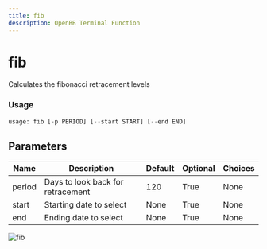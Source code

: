 ```yaml
---
title: fib
description: OpenBB Terminal Function
---
```


# fib

Calculates the fibonacci retracement levels

### Usage 
```python
usage: fib [-p PERIOD] [--start START] [--end END]
```

## Parameters

| Name | Description | Default | Optional | Choices |
| ---- | ----------- | ------- | -------- | ------- |
| period | Days to look back for retracement | 120 | True | None |
| start | Starting date to select | None | True | None |
| end | Ending date to select | None | True | None |


![fib](https://user-images.githubusercontent.com/46355364/154310727-81a1eab3-5565-42c7-8b47-4f80288dd700.png)

